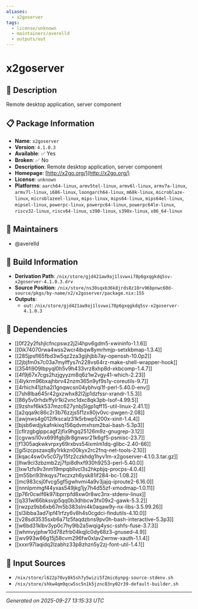 ```yaml
---
aliases:
  - x2goserver
tags:
  - license/unknown
  - maintainers/averelld
  - outputs/out
---
```


# x2goserver

## 📝 Description

Remote desktop application, server component

## 📋 Package Information

- **Name**: `x2goserver`
- **Version**: `4.1.0.3`
- **Available**: ✅ Yes
- **Broken**: ✅ No
- **Description**: Remote desktop application, server component
- **Homepage**: [http://x2go.org/](http://x2go.org/)
- **License**: `unknown`
- **Platforms**: `aarch64-linux`, `armv5tel-linux`, `armv6l-linux`, `armv7a-linux`, `armv7l-linux`, `i686-linux`, `loongarch64-linux`, `m68k-linux`, `microblaze-linux`, `microblazeel-linux`, `mips-linux`, `mips64-linux`, `mips64el-linux`, `mipsel-linux`, `powerpc-linux`, `powerpc64-linux`, `powerpc64le-linux`, `riscv32-linux`, `riscv64-linux`, `s390-linux`, `s390x-linux`, `x86_64-linux`
## 👥 Maintainers

- @averelld


## 🔧 Build Information

- **Derivation Path**: `/nix/store/gjd421aw9aj1lsvwxi78p6gxqgkdq5sv-x2goserver-4.1.0.3.drv`
- **Source Position**: `/nix/store/ns30sqxb36k8jrds8z18rv96bpnwc60d-source/pkgs/by-name/x2/x2goserver/package.nix:155`
- **Outputs**:
  - `out`:  `/nix/store/gjd421aw9aj1lsvwxi78p6gxqgkdq5sv-x2goserver-4.1.0.3`

## 🔗 Dependencies

- [[0f22y2fshjlcfncpswz2j2i4hpv6gdm5-xwininfo-1.1.6]]
- [[0ik74070rwa4wss2wcr4ibqw8ymrhmjp-setxkbmap-1.3.4]]
- [[285jpsfl65fbd3w5qz2za3gijhjbb7ay-openssh-10.0p2]]
- [[2jbjfm0s7c03a7mylffys7n228vs64rz-make-shell-wrapper-hook]]
- [[354fi909lbpyql0h5v9h433vrz8xhp8d-xkbcomp-1.4.7]]
- [[4f9j67x7cgs2hzjgyyzm8q6z1w2vgy41-which-2.23]]
- [[4lykrm96bxajhbrv42nzm365n9yf9s1y-coreutils-9.7]]
- [[4rhich41jzha2l1gnqwcsn04ybhvqi1f-perl-5.40.0-env]]
- [[7sh8lba645r42gxzwhx82l2jp1dzfssr-xrandr-1.5.3]]
- [[86y5v0rhdxffylr1ki2vnc1dxc8qk3pb-lsof-4.99.5]]
- [[9zshxf6kk537mzc627ynbj5lgp1qff15-util-linux-2.41.1]]
- [[a2qqa9c86c2r3b76zzjs5f1zx80jv0vc-pwgen-2.08]]
- [[awjnws4g012ifkscalz31k5rbwp5200x-xinit-1.4.4]]
- [[bjsb6wdjykafnkixq156qdvmxhsm2bai-bash-5.3p3]]
- [[cflrzgbglppcagf2jfix9hgq25126m9z-gnugrep-3.12]]
- [[cgvwsi10vx699fgbj8r8gnwsr21k6gf5-psmisc-23.7]]
- [[f1305aqkwkvrpxy69rxbvs54ixmlm1dq-glibc-2.40-66]]
- [[gi5izcpszaxq8y1rkkzn00kyx2rc2fnq-net-tools-2.10]]
- [[kqac4sw0v5c07jy15fz2czkhdg1hyv1m-x2goserver-4.1.0.3.tar.gz]]
- [[lhw9cl3zbzmb2zj7fpi8dhxf930h9253-perl-5.40.0]]
- [[lxw1zfs9v3nm19mpqbllvcl3s2hkpbjq-procps-4.0.4]]
- [[m55bri93hkqys7fxczxzh6ysk81if284-bc-1.08.2]]
- [[mc983csj0fvcg5gf5gwhvmi4a9v3jajq-iproute2-6.16.0]]
- [[nnnlpmmgf44yxas549jkg1jy7h4d55zf-xmodmap-1.0.11]]
- [[p76r0cwlf6k97ibprrpfd8xw0r8wc3nx-stdenv-linux]]
- [[q331wl66bksvjp5qq0b3dhbcw3fx09x2-gawk-5.3.2]]
- [[rwzpz9sb6xb67m5b383slni4k0aqaw9y-nx-libs-3.5.99.26]]
- [[sl3ibba3ad7ipf41rfzy6v8h4s0cgdci-findutils-4.10.0]]
- [[v28sdl3535sxb6a71z5faqdzbns9pv0h-bash-interactive-5.3p3]]
- [[w6bd31klbv3yp0c7hy9lb2a5wqig4ysc-sshfs-fuse-3.7.3]]
- [[whmvyjphw10d78zfrb04kqjlc0dy68z3-gnused-4.9]]
- [[wv993w86g15j58cvm296fw0xlav2wrnw-xauth-1.1.4]]
- [[xxxr97laqidq2lzabhz33p8zhzn5y2zj-font-util-1.4.1]]

## 📁 Input Sources

- `/nix/store/l622p70vy8k5sh7y5wizi5f2mic6ynpg-source-stdenv.sh`
- `/nix/store/shkw4qm9qcw5sc5n1k5jznc83ny02r39-default-builder.sh`

---
*Generated on 2025-09-27 13:15:33 UTC*
